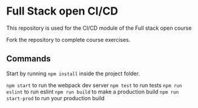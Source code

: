 # Full Stack open CI/CD

This repository is used for the CI/CD module of the Full stack open course

Fork the repository to complete course exercises.

## Commands

Start by running `npm install` inside the project folder.

`npm start` to run the webpack dev server
`npm test` to run tests
`npm run eslint` to run eslint
`npm run build` to make a production build
`npm run start-prod` to run your production build
